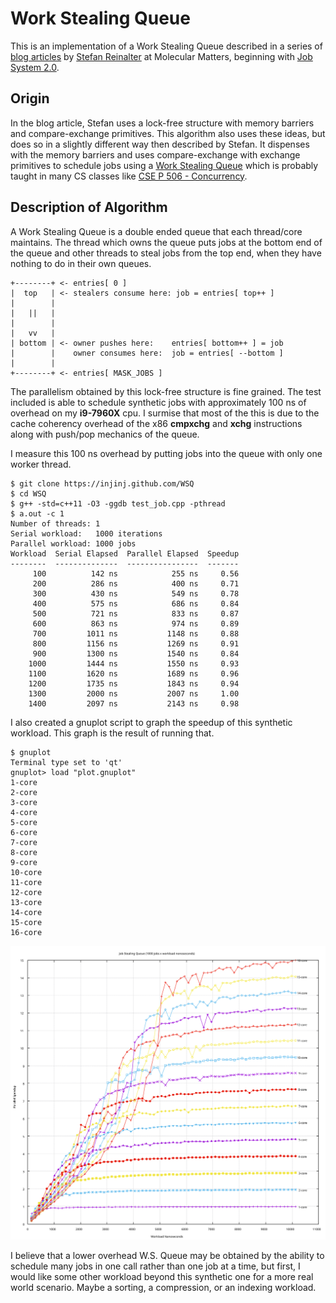 # Work Stealing Queue

This is an implementation of a Work Stealing Queue described in a series of
[blog articles](https://blog.molecular-matters.com) by [Stefan
Reinalter](https://twitter.com/molecularmusing) at Molecular Matters, beginning
with [Job System
2.0](https://blog.molecular-matters.com/2015/08/24/job-system-2-0-lock-free-work-stealing-part-1-basics/).

## Origin

In the blog article, Stefan uses a lock-free structure with memory barriers and
compare-exchange primitives.  This algorithm also uses these ideas, but does so
in a slightly different way then described by Stefan.  It dispenses with the
memory barriers and uses compare-exchange with exchange primitives to schedule
jobs using a [Work Stealing
Queue](https://stackoverflow.com/questions/27830691/work-stealing-and-deques)
which is probably taught in many CS classes like [CSE P 506 -
Concurrency](https://courses.cs.washington.edu/courses/csep506/11sp/Home.html).

## Description of Algorithm

A Work Stealing Queue is a double ended queue that each thread/core maintains.
The thread which owns the queue puts jobs at the bottom end of the queue and
other threads to steal jobs from the top end, when they have nothing to do in
their own queues.

```console
+--------+ <- entries[ 0 ]
|  top   | <- stealers consume here: job = entries[ top++ ]
|        |
|   ||   |
|        |
|   vv   |
| bottom | <- owner pushes here:    entries[ bottom++ ] = job
|        |    owner consumes here:  job = entries[ --bottom ]
|        |
+--------+ <- entries[ MASK_JOBS ]
```

The parallelism obtained by this lock-free structure is fine grained.  The test
included is able to schedule synthetic jobs with approximately 100 ns of
overhead on my <b>i9-7960X</b> cpu.  I surmise that most of the this is due to
the cache coherency overhead of the x86 <b>cmpxchg</b> and <b>xchg</b>
instructions along with push/pop mechanics of the queue.

I measure this 100 ns overhead by putting jobs into the queue with only one
worker thread.

```console
$ git clone https://injinj.github.com/WSQ
$ cd WSQ
$ g++ -std=c++11 -O3 -ggdb test_job.cpp -pthread
$ a.out -c 1
Number of threads: 1
Serial workload:   1000 iterations
Parallel workload: 1000 jobs
Workload  Serial Elapsed  Parallel Elapsed  Speedup
--------  --------------  ----------------  -------
     100          142 ns            255 ns     0.56
     200          286 ns            400 ns     0.71
     300          430 ns            549 ns     0.78
     400          575 ns            686 ns     0.84
     500          721 ns            833 ns     0.87
     600          863 ns            974 ns     0.89
     700         1011 ns           1148 ns     0.88
     800         1156 ns           1269 ns     0.91
     900         1300 ns           1540 ns     0.84
    1000         1444 ns           1550 ns     0.93
    1100         1620 ns           1689 ns     0.96
    1200         1735 ns           1843 ns     0.94
    1300         2000 ns           2007 ns     1.00
    1400         2097 ns           2143 ns     0.98
```

I also created a gnuplot script to graph the speedup of this synthetic
workload.  This graph is the result of running that.

```console
$ gnuplot
Terminal type set to 'qt'
gnuplot> load "plot.gnuplot"
1-core
2-core
3-core
4-core
5-core
6-core
7-core
8-core
9-core
10-core
11-core
12-core
13-core
14-core
15-core
16-core
```

![Job Stealing Queue](jsq.svg)

I believe that a lower overhead W.S. Queue may be obtained by the ability to
schedule many jobs in one call rather than one job at a time, but first, I
would like some other workload beyond this synthetic one for a more real world
scenario.  Maybe a sorting, a compression, or an indexing workload.

